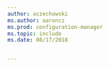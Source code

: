 ```yaml
---
author: aczechowski
ms.author: aaroncz
ms.prod: configuration-manager
ms.topic: include
ms.date: 08/17/2018


---
```



